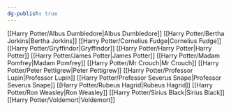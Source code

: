 ```yaml
---
dg-publish: true
---
```

[[Harry Potter/Albus Dumbledore\|Albus Dumbledore]]
[[Harry Potter/Bertha Jorkins\|Bertha Jorkins]]
[[Harry Potter/Cornelius Fudge\|Cornelius Fudge]]
[[Harry Potter/Gryffindor\|Gryffindor]]
[[Harry Potter/Harry Potter\|Harry Potter]]
[[Harry Potter/James Potter\|James Potter]]
[[Harry Potter/Madam Pomfrey\|Madam Pomfrey]]
[[Harry Potter/Mr Crouch\|Mr Crouch]]
[[Harry Potter/Peter Pettigrew\|Peter Pettigrew]]
[[Harry Potter/Professor Lupin\|Professor Lupin]]
[[Harry Potter/Professor Severus Snape\|Professor Severus Snape]]
[[Harry Potter/Rubeus Hagrid\|Rubeus Hagrid]]
[[Harry Potter/Ron Weasley\|Ron Weasley]]
[[Harry Potter/Sirius Black\|Sirius Black]]
[[Harry Potter/Voldemort\|Voldemort]]
